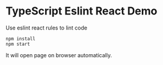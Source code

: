 TypeScript Eslint React Demo
===========================

Use eslint react rules to lint code

```
npm install
npm start
```

It will open page on browser automatically.
